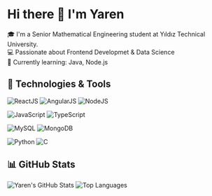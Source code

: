 

# Hi there 👋 I'm Yaren

🎓 I'm a Senior Mathematical Engineering student at Yıldız Technical University.  
💻 Passionate about Frontend Developmet & Data Science  
🌱 Currently learning: Java, Node.js

## 🔧 Technologies & Tools

![ReactJS](https://img.shields.io/badge/-React_JS-61DAFB?logo=react&logoColor=white&style=flat)
![AngularJS](https://img.shields.io/badge/-Angular_JS-DD0031?logo=angular&logoColor=white&style=flat)
![NodeJS](https://img.shields.io/badge/-Node_JS-339933?logo=node.js&logoColor=white&style=flat)

![JavaScript](https://img.shields.io/badge/-JavaScript-F7DF1E?logo=javascript&logoColor=black&style=flat)
![TypeScript](https://img.shields.io/badge/-TypeScript-3178C6?logo=typescript&logoColor=white&style=flat)

![MySQL](https://img.shields.io/badge/-MySQL-4479A1?logo=mysql&logoColor=white&style=flat)
![MongoDB](https://img.shields.io/badge/-MongoDB-47A248?logo=mongodb&logoColor=white&style=flat)

![Python](https://img.shields.io/badge/-Python-3776AB?logo=python&logoColor=white&style=flat)
![C](https://img.shields.io/badge/-C-00599C?logo=c&logoColor=white&style=flat)


## 📊 GitHub Stats
![Yaren's GitHub Stats](https://github-readme-stats.vercel.app/api?username=yarenuludogan&show_icons=true&theme=radical)
![Top Languages](https://github-readme-stats.vercel.app/api/top-langs/?username=yarenuludogan&layout=compact&theme=radical)
